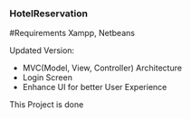 ### HotelReservation

#Requirements
Xampp, Netbeans

Updated Version:
- MVC(Model, View, Controller) Architecture 
- Login Screen 
- Enhance UI for better User Experience 


This Project is done
